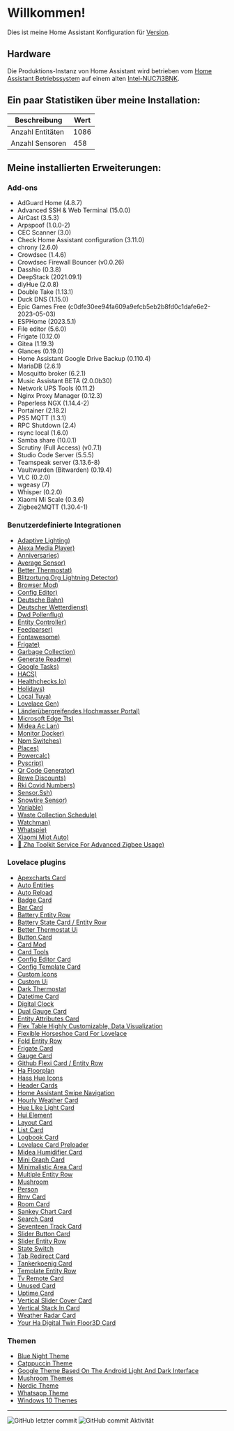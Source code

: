 # Willkommen!

Dies ist meine Home Assistant Konfiguration für [Version](../.HA_VERSION).

## Hardware
Die Produktions-Instanz von Home Assistant wird betrieben vom [Home Assistant Betriebssystem](https://github.com/home-assistant/operating-system) auf einem alten [Intel-NUC7i3BNK](https://ark.intel.com/content/www/de/de/ark/products/95069/intel-nuc-kit-nuc7i3bnk.html).

## Ein paar Statistiken über meine Installation:

Beschreibung | Wert
-- | --
Anzahl Entitäten | 1086
Anzahl Sensoren | 458


## Meine installierten Erweiterungen:

### Add-ons
- AdGuard Home (4.8.7)
- Advanced SSH & Web Terminal (15.0.0)
- AirCast (3.5.3)
- Arpspoof (1.0.0-2)
- CEC Scanner (3.0)
- Check Home Assistant configuration (3.11.0)
- chrony (2.6.0)
- Crowdsec (1.4.6)
- Crowdsec Firewall Bouncer (v0.0.26)
- Dasshio (0.3.8)
- DeepStack (2021.09.1)
- diyHue (2.0.8)
- Double Take (1.13.1)
- Duck DNS (1.15.0)
- Epic Games Free (c0dfe30ee94fa609a9efcb5eb2b8fd0c1dafe6e2-2023-05-03)
- ESPHome (2023.5.1)
- File editor (5.6.0)
- Frigate (0.12.0)
- Gitea (1.19.3)
- Glances (0.19.0)
- Home Assistant Google Drive Backup (0.110.4)
- MariaDB (2.6.1)
- Mosquitto broker (6.2.1)
- Music Assistant BETA (2.0.0b30)
- Network UPS Tools (0.11.2)
- Nginx Proxy Manager (0.12.3)
- Paperless NGX (1.14.4-2)
- Portainer (2.18.2)
- PS5 MQTT (1.3.1)
- RPC Shutdown (2.4)
- rsync local (1.6.0)
- Samba share (10.0.1)
- Scrutiny (Full Access) (v0.7.1)
- Studio Code Server (5.5.5)
- Teamspeak server (3.13.6-8)
- Vaultwarden (Bitwarden) (0.19.4)
- VLC (0.2.0)
- wgeasy (7)
- Whisper (0.2.0)
- Xiaomi Mi Scale (0.3.6)
- Zigbee2MQTT (1.30.4-1)

### Benutzerdefinierte Integrationen
- [Adaptive Lighting)](https://github.com/basnijholt/adaptive-lighting)
- [Alexa Media Player)](https://github.com/custom-components/alexa_media_player)
- [Anniversaries)](https://github.com/pinkywafer/Anniversaries)
- [Average Sensor)](https://github.com/Limych/ha-average)
- [Better Thermostat)](https://github.com/KartoffelToby/better_thermostat)
- [Blitzortung.Org Lightning Detector)](https://github.com/mrk-its/homeassistant-blitzortung)
- [Browser Mod)](https://github.com/thomasloven/hass-browser_mod)
- [Config Editor)](https://github.com/htmltiger/config-editor)
- [Deutsche Bahn)](https://github.com/FaserF/ha-deutschebahn)
- [Deutscher Wetterdienst)](https://github.com/FL550/dwd_weather)
- [Dwd Pollenflug)](https://github.com/mampfes/hacs_dwd_pollenflug)
- [Entity Controller)](https://github.com/danobot/entity-controller)
- [Feedparser)](https://github.com/custom-components/feedparser)
- [Fontawesome)](https://github.com/thomasloven/hass-fontawesome)
- [Frigate)](https://github.com/blakeblackshear/frigate-hass-integration)
- [Garbage Collection)](https://github.com/bruxy70/Garbage-Collection)
- [Generate Readme)](https://github.com/custom-components/readme)
- [Google Tasks)](https://github.com/myntath/gtasks-ha)
- [HACS)](https://github.com/hacs/integration)
- [Healthchecks.Io)](https://github.com/custom-components/healthchecksio)
- [Holidays)](https://github.com/bruxy70/Holidays)
- [Local Tuya)](https://github.com/rospogrigio/localtuya)
- [Lovelace Gen)](https://github.com/thomasloven/hass-lovelace_gen)
- [Länderübergreifendes Hochwasser Portal)](https://github.com/stephan192/hochwasserportal)
- [Microsoft Edge Tts)](https://github.com/hasscc/hass-edge-tts)
- [Midea Ac Lan)](https://github.com/georgezhao2010/midea_ac_lan)
- [Monitor Docker)](https://github.com/ualex73/monitor_docker)
- [Npm Switches)](https://github.com/InTheDaylight14/nginx-proxy-manager-switches)
- [Places)](https://github.com/custom-components/places)
- [Powercalc)](https://github.com/bramstroker/homeassistant-powercalc)
- [Pyscript)](https://github.com/custom-components/pyscript)
- [Qr Code Generator)](https://github.com/DeerMaximum/QR-Code-Generator)
- [Rewe Discounts)](https://github.com/FaserF/ha-rewe)
- [Rki Covid Numbers)](https://github.com/thebino/rki_covid)
- [Sensor.Ssh)](https://github.com/custom-components/sensor.ssh)
- [Snowtire Sensor)](https://github.com/Limych/ha-snowtire)
- [Variable)](https://github.com/snarky-snark/home-assistant-variables)
- [Waste Collection Schedule)](https://github.com/mampfes/hacs_waste_collection_schedule)
- [Watchman)](https://github.com/dummylabs/thewatchman)
- [Whatspie)](https://github.com/arifwn/homeassistant-whatspie-integration)
- [Xiaomi Miot Auto)](https://github.com/al-one/hass-xiaomi-miot)
- [🧰 Zha Toolkit   Service For Advanced Zigbee Usage)](https://github.com/mdeweerd/zha-toolkit)

### Lovelace plugins
- [Apexcharts Card](https://github.com/RomRider/apexcharts-card)
- [Auto Entities](https://github.com/thomasloven/lovelace-auto-entities)
- [Auto Reload](https://github.com/ben8p/lovelace-auto-reload-card)
- [Badge Card](https://github.com/thomasloven/lovelace-badge-card)
- [Bar Card](https://github.com/custom-cards/bar-card)
- [Battery Entity Row](https://github.com/benct/lovelace-battery-entity-row)
- [Battery State Card / Entity Row](https://github.com/maxwroc/battery-state-card)
- [Better Thermostat Ui](https://github.com/KartoffelToby/better-thermostat-ui-card)
- [Button Card](https://github.com/custom-cards/button-card)
- [Card Mod](https://github.com/thomasloven/lovelace-card-mod)
- [Card Tools](https://github.com/thomasloven/lovelace-card-tools)
- [Config Editor Card](https://github.com/htmltiger/config-editor-card)
- [Config Template Card](https://github.com/iantrich/config-template-card)
- [Custom Icons](https://github.com/Mariusthvdb/custom-icons)
- [Custom Ui](https://github.com/Mariusthvdb/custom-ui)
- [Dark Thermostat](https://github.com/ciotlosm/lovelace-thermostat-dark-card)
- [Datetime Card](https://github.com/a-p-z/datetime-card)
- [Digital Clock](https://github.com/wassy92x/lovelace-digital-clock)
- [Dual Gauge Card](https://github.com/custom-cards/dual-gauge-card)
- [Entity Attributes Card](https://github.com/custom-cards/entity-attributes-card)
- [Flex Table   Highly Customizable, Data Visualization](https://github.com/custom-cards/flex-table-card)
- [Flexible Horseshoe Card For Lovelace](https://github.com/AmoebeLabs/flex-horseshoe-card)
- [Fold Entity Row](https://github.com/thomasloven/lovelace-fold-entity-row)
- [Frigate Card](https://github.com/dermotduffy/frigate-hass-card)
- [Gauge Card](https://github.com/custom-cards/gauge-card)
- [Github Flexi Card / Entity Row](https://github.com/maxwroc/github-flexi-card)
- [Ha Floorplan](https://github.com/ExperienceLovelace/ha-floorplan)
- [Hass Hue Icons](https://github.com/arallsopp/hass-hue-icons)
- [Header Cards](https://github.com/gadgetchnnel/lovelace-header-cards)
- [Home Assistant Swipe Navigation](https://github.com/zanna-37/hass-swipe-navigation)
- [Hourly Weather Card](https://github.com/decompil3d/lovelace-hourly-weather)
- [Hue Like Light Card](https://github.com/Gh61/lovelace-hue-like-light-card)
- [Hui Element](https://github.com/thomasloven/lovelace-hui-element)
- [Layout Card](https://github.com/thomasloven/lovelace-layout-card)
- [List Card](https://github.com/iantrich/list-card)
- [Logbook Card](https://github.com/royto/logbook-card)
- [Lovelace Card Preloader](https://github.com/gadgetchnnel/lovelace-card-preloader)
- [Midea Humidifier Card](https://github.com/sicknesz/midea-humidifier-card)
- [Mini Graph Card](https://github.com/kalkih/mini-graph-card)
- [Minimalistic Area Card](https://github.com/junalmeida/homeassistant-minimalistic-area-card)
- [Multiple Entity Row](https://github.com/benct/lovelace-multiple-entity-row)
- [Mushroom](https://github.com/piitaya/lovelace-mushroom)
- [Person](https://github.com/gerardag/person-entity-card)
- [Rmv Card](https://github.com/custom-cards/rmv-card)
- [Room Card](https://github.com/marcokreeft87/room-card)
- [Sankey Chart Card](https://github.com/MindFreeze/ha-sankey-chart)
- [Search Card](https://github.com/postlund/search-card)
- [Seventeen Track Card](https://github.com/KrX3D/seventeen-track-card)
- [Slider Button Card](https://github.com/custom-cards/slider-button-card)
- [Slider Entity Row](https://github.com/thomasloven/lovelace-slider-entity-row)
- [State Switch](https://github.com/thomasloven/lovelace-state-switch)
- [Tab Redirect Card](https://github.com/ben8p/lovelace-tab-redirect-card)
- [Tankerkoenig Card](https://github.com/KrX3D/tankerkoenig-card)
- [Template Entity Row](https://github.com/thomasloven/lovelace-template-entity-row)
- [Tv Remote Card](https://github.com/marrobHD/tv-card)
- [Unused Card](https://github.com/custom-cards/unused-card)
- [Uptime Card](https://github.com/dylandoamaral/uptime-card)
- [Vertical Slider Cover Card](https://github.com/konnectedvn/lovelace-vertical-slider-cover-card)
- [Vertical Stack In Card](https://github.com/ofekashery/vertical-stack-in-card)
- [Weather Radar Card](https://github.com/Makin-Things/weather-radar-card)
- [Your Ha Digital Twin Floor3D Card](https://github.com/adizanni/floor3d-card)

### Themen
- [Blue Night Theme](https://github.com/home-assistant-community-themes/blue-night)
- [Catppuccin Theme](https://github.com/catppuccin/home-assistant)
- [Google Theme   Based On The Android Light And Dark Interface](https://github.com/JuanMTech/google-theme)
- [Mushroom Themes](https://github.com/piitaya/lovelace-mushroom-themes)
- [Nordic Theme](https://github.com/coltondick/nordic-theme-main)
- [Whatsapp Theme](https://github.com/robinwittebol/whatsapp-theme)
- [Windows 10 Themes](https://github.com/mikosoft83/hass-windows10-themes)

***

![GitHub letzter commit](https://img.shields.io/github/last-commit/seb5594/HassIO-Configuration?style=flat-square)
![GitHub commit Aktivität](https://img.shields.io/github/commit-activity/w/seb5594/HassIO-Configuration?style=flat-square)